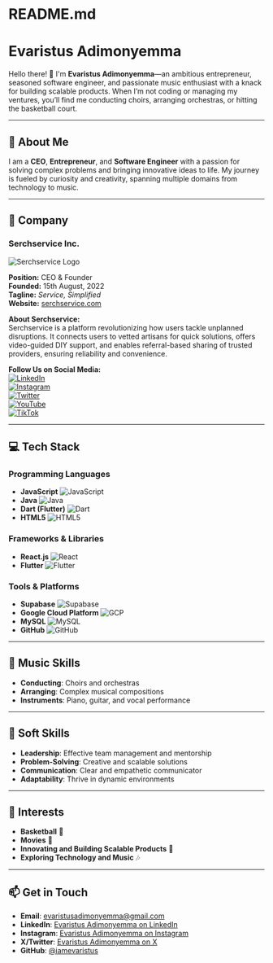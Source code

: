 # README.md

# Evaristus Adimonyemma

Hello there! 👋 I'm **Evaristus Adimonyemma**—an ambitious entrepreneur, seasoned software engineer, and passionate music enthusiast with a knack for building scalable products. When I’m not coding or managing my ventures, you’ll find me conducting choirs, arranging orchestras, or hitting the basketball court.

---

## 🚀 About Me

I am a **CEO**, **Entrepreneur**, and **Software Engineer** with a passion for solving complex problems and bringing innovative ideas to life. My journey is fueled by curiosity and creativity, spanning multiple domains from technology to music.

---

## 💼 Company

### **Serchservice Inc.**
![Serchservice Logo](https://chxpalpeslofqzeulcjr.supabase.co/storage/v1/object/public/serch/logo/AppLogo.png)

**Position:** CEO & Founder  
**Founded:** 15th August, 2022  
**Tagline:** *Service, Simplified*  
**Website:** [serchservice.com](https://www.serchservice.com)  

**About Serchservice:**  
Serchservice is a platform revolutionizing how users tackle unplanned disruptions. It connects users to vetted artisans for quick solutions, offers video-guided DIY support, and enables referral-based sharing of trusted providers, ensuring reliability and convenience.

**Follow Us on Social Media:**  
[![LinkedIn](https://img.shields.io/badge/LinkedIn-0A66C2?style=flat&logo=linkedin&logoColor=white)](https://www.linkedin.com/company/serchservice)  
[![Instagram](https://img.shields.io/badge/Instagram-E4405F?style=flat&logo=instagram&logoColor=white)](https://www.instagram.com/serchservice)  
[![Twitter](https://img.shields.io/badge/X-000000?style=flat&logo=twitter&logoColor=white)](https://www.x.com/serchservice)  
[![YouTube](https://img.shields.io/badge/YouTube-FF0000?style=flat&logo=youtube&logoColor=white)](https://www.youtube.com/@serchservice)  
[![TikTok](https://img.shields.io/badge/TikTok-000000?style=flat&logo=tiktok&logoColor=white)](https://www.tiktok.com/@serchservice)  

---

## 💻 Tech Stack

### Programming Languages
- **JavaScript** ![JavaScript](https://img.shields.io/badge/-JavaScript-F7DF1E?style=flat&logo=javascript&logoColor=black)
- **Java** ![Java](https://img.shields.io/badge/-Java-007396?style=flat&logo=java&logoColor=white)
- **Dart (Flutter)** ![Dart](https://img.shields.io/badge/-Dart-0175C2?style=flat&logo=dart&logoColor=white)
- **HTML5** ![HTML5](https://img.shields.io/badge/-HTML5-E34F26?style=flat&logo=html5&logoColor=white)

### Frameworks & Libraries
- **React.js** ![React](https://img.shields.io/badge/-React-61DAFB?style=flat&logo=react&logoColor=black)
- **Flutter** ![Flutter](https://img.shields.io/badge/-Flutter-02569B?style=flat&logo=flutter&logoColor=white)

### Tools & Platforms
- **Supabase** ![Supabase](https://img.shields.io/badge/-Supabase-3ECF8E?style=flat&logo=supabase&logoColor=white)
- **Google Cloud Platform** ![GCP](https://img.shields.io/badge/-Google%20Cloud-4285F4?style=flat&logo=google-cloud&logoColor=white)
- **MySQL** ![MySQL](https://img.shields.io/badge/-MySQL-4479A1?style=flat&logo=mysql&logoColor=white)
- **GitHub** ![GitHub](https://img.shields.io/badge/-GitHub-181717?style=flat&logo=github&logoColor=white)

---

## 🎵 Music Skills
- **Conducting**: Choirs and orchestras
- **Arranging**: Complex musical compositions
- **Instruments**: Piano, guitar, and vocal performance

---

## 🌟 Soft Skills
- **Leadership**: Effective team management and mentorship
- **Problem-Solving**: Creative and scalable solutions
- **Communication**: Clear and empathetic communicator
- **Adaptability**: Thrive in dynamic environments

---

## 🎯 Interests
- **Basketball** 🏀
- **Movies** 🎥
- **Innovating and Building Scalable Products** 🚀
- **Exploring Technology and Music** 🎶

---

## 📫 Get in Touch
- **Email**: evaristusadimonyemma@gmail.com
- **LinkedIn**: [Evaristus Adimonyemma on LinkedIn](https://linkedin.com/in/iamevaristus)
- **Instagram**: [Evaristus Adimonyemma on Instagram](https://instagram.com/iamevaristus)
- **X/Twitter**: [Evaristus Adimonyemma on X](https://x.com/iamevaristus)
- **GitHub**: [@iamevaristus](https://github.com/iamevaristus)
